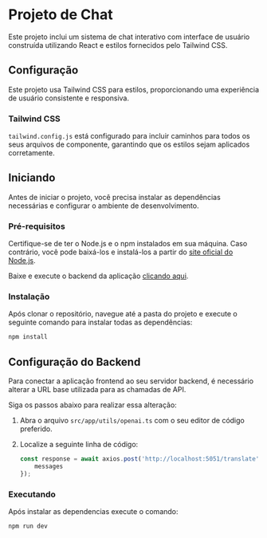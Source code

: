 # Projeto de Chat

Este projeto inclui um sistema de chat interativo com interface de usuário construída utilizando React e estilos fornecidos pelo Tailwind CSS.

## Configuração

Este projeto usa Tailwind CSS para estilos, proporcionando uma experiência de usuário consistente e responsiva.

### Tailwind CSS

`tailwind.config.js` está configurado para incluir caminhos para todos os seus arquivos de componente, garantindo que os estilos sejam aplicados corretamente.

## Iniciando

Antes de iniciar o projeto, você precisa instalar as dependências necessárias e configurar o ambiente de desenvolvimento.

### Pré-requisitos

Certifique-se de ter o Node.js e o npm instalados em sua máquina. Caso contrário, você pode baixá-los e instalá-los a partir do [site oficial do Node.js](https://nodejs.org/).

Baixe e execute o backend da aplicação [clicando aqui](https://github.com/luizHenriqueNog/windprof-backend).

### Instalação

Após clonar o repositório, navegue até a pasta do projeto e execute o seguinte comando para instalar todas as dependências:

```bash
npm install
```

## Configuração do Backend

Para conectar a aplicação frontend ao seu servidor backend, é necessário alterar a URL base utilizada para as chamadas de API.

Siga os passos abaixo para realizar essa alteração:

1. Abra o arquivo `src/app/utils/openai.ts` com o seu editor de código preferido.

2. Localize a seguinte linha de código:

   ```typescript
   const response = await axios.post('http://localhost:5051/translate', {
       messages
   });

### Executando

Após instalar as dependencias execute o comando:

```bash
npm run dev
```